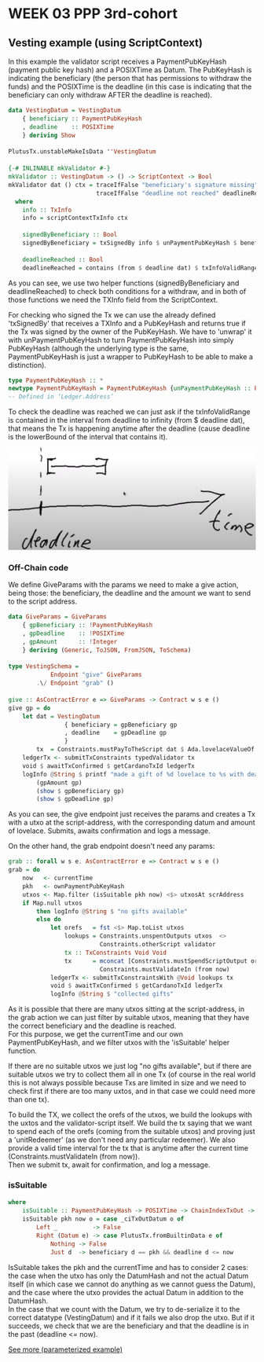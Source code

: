 # WEEK 03 PPP 3rd-cohort

## Vesting example (using ScriptContext)


In this example the validator script receives a PaymentPubKeyHash (payment public key hash) and a POSIXTime as Datum. The PubKeyHash is indicating the beneficiary (the person that has permissions to withdraw the funds) and the POSIXTime is the deadline (in this case is indicating that the beneficiary can only withdraw AFTER the deadline is reached).

```haskell
data VestingDatum = VestingDatum
    { beneficiary :: PaymentPubKeyHash
    , deadline    :: POSIXTime
    } deriving Show

PlutusTx.unstableMakeIsData ''VestingDatum

{-# INLINABLE mkValidator #-}
mkValidator :: VestingDatum -> () -> ScriptContext -> Bool
mkValidator dat () ctx = traceIfFalse "beneficiary's signature missing" signedByBeneficiary &&
                         traceIfFalse "deadline not reached" deadlineReached
  where
    info :: TxInfo
    info = scriptContextTxInfo ctx

    signedByBeneficiary :: Bool
    signedByBeneficiary = txSignedBy info $ unPaymentPubKeyHash $ beneficiary dat

    deadlineReached :: Bool
    deadlineReached = contains (from $ deadline dat) $ txInfoValidRange info
```

As you can see, we use two helper functions (signedByBeneficiary and deadlineReached) to check both conditions for a withdraw, and in both of those functions we need the TXInfo field from the ScriptContext. 

For checking who signed the Tx we can use the already defined 'txSignedBy' that receives a TXInfo and a PubKeyHash and returns true if the Tx was signed by the owner of the PubKeyHash. We have to 'unwrap' it with unPaymentPubKeyHash to turn PaymentPubKeyHash into simply PubKeyHash (although the underlying type is the same, PaymentPubKeyHash is just a wrapper to PubKeyHash to be able to make a distinction).

```haskell
type PaymentPubKeyHash :: *
newtype PaymentPubKeyHash = PaymentPubKeyHash {unPaymentPubKeyHash :: PubKeyHash}
-- Defined in ‘Ledger.Address’
```

To check the deadline was reached we can just ask if the txInfoValidRange is contained in the interval from deadline to infinity (from $ deadline dat), that means the Tx is happening anytime after the deadline (cause deadline is the lowerBound of the interval that contains it).


![Deadline interval](img/deadline-interval.png)



### Off-Chain code

We define GiveParams with the params we need to make a give action, being those: the beneficiary, the deadline and the amount we want to send to the script address.

```haskell
data GiveParams = GiveParams
    { gpBeneficiary :: !PaymentPubKeyHash
    , gpDeadline    :: !POSIXTime
    , gpAmount      :: !Integer
    } deriving (Generic, ToJSON, FromJSON, ToSchema)

type VestingSchema =
            Endpoint "give" GiveParams
        .\/ Endpoint "grab" ()

give :: AsContractError e => GiveParams -> Contract w s e ()
give gp = do
    let dat = VestingDatum
                { beneficiary = gpBeneficiary gp
                , deadline    = gpDeadline gp
                }
        tx  = Constraints.mustPayToTheScript dat $ Ada.lovelaceValueOf $ gpAmount gp
    ledgerTx <- submitTxConstraints typedValidator tx
    void $ awaitTxConfirmed $ getCardanoTxId ledgerTx
    logInfo @String $ printf "made a gift of %d lovelace to %s with deadline %s"
        (gpAmount gp)
        (show $ gpBeneficiary gp)
        (show $ gpDeadline gp)
```

As you can see, the give endpoint just receives the params and creates a Tx with a utxo at the script-address, with the corresponding datum and amount of lovelace. Submits, awaits confirmation and logs a message.

On the other hand, the grab endpoint doesn't need any params:

```haskell
grab :: forall w s e. AsContractError e => Contract w s e ()
grab = do
    now   <- currentTime
    pkh   <- ownPaymentPubKeyHash
    utxos <- Map.filter (isSuitable pkh now) <$> utxosAt scrAddress
    if Map.null utxos
        then logInfo @String $ "no gifts available"
        else do
            let orefs   = fst <$> Map.toList utxos
                lookups = Constraints.unspentOutputs utxos  <>
                          Constraints.otherScript validator
                tx :: TxConstraints Void Void
                tx      = mconcat [Constraints.mustSpendScriptOutput oref unitRedeemer | oref <- orefs] <>
                          Constraints.mustValidateIn (from now)
            ledgerTx <- submitTxConstraintsWith @Void lookups tx
            void $ awaitTxConfirmed $ getCardanoTxId ledgerTx
            logInfo @String $ "collected gifts"
```

As it is possible that there are many utxos sitting at the script-address, in the grab action we can just filter by suitable utxos, meaning that they have the correct beneficiary and the deadline is reached. \
For this purpose, we get the currentTime and our own PaymentPubKeyHash, and we filter utxos with the 'isSuitable' helper function. 

If there are no suitable utxos we just log "no gifts available", but if there are suitable utxos we try to collect them all in one Tx (of course in the real world this is not always possible because Txs are limited in size and we need to check first if there are too many uxtos, and in that case we could need more than one tx).

To build the TX, we collect the orefs of the utxos, we build the lookups with the uxtos and the validator-script itself. We build the tx saying that we want to spend each of the orefs (coming from the suitable utxos) and proving just a 'unitRedeemer' (as we don't need any particular redeemer). We also provide a valid time interval for the tx that is anytime after the current time (Constraints.mustValidateIn (from now)). \
Then we submit tx, await for confirmation, and log a message.

### isSuitable

```haskell
where
    isSuitable :: PaymentPubKeyHash -> POSIXTime -> ChainIndexTxOut -> Bool
    isSuitable pkh now o = case _ciTxOutDatum o of
        Left _          -> False
        Right (Datum e) -> case PlutusTx.fromBuiltinData e of
            Nothing -> False
            Just d  -> beneficiary d == pkh && deadline d <= now
```

IsSuitable takes the pkh and the currentTime and has to consider 2 cases: the case when the utxo has only the DatumHash and not the actual Datum itself (in which case we cannot do anything as we cannot guess the Datum), and the case where the utxo provides the actual Datum in addition to the DatumHash. \
In the case that we count with the Datum, we try to de-serialize it to the correct datatype (VestingDatum) and if it fails we also drop the utxo. But if it succeeds, we check that we are the beneficiary and that the deadline is in the past (deadline <= now).


[See more (parameterized example)](PARAMETERIZED.md)